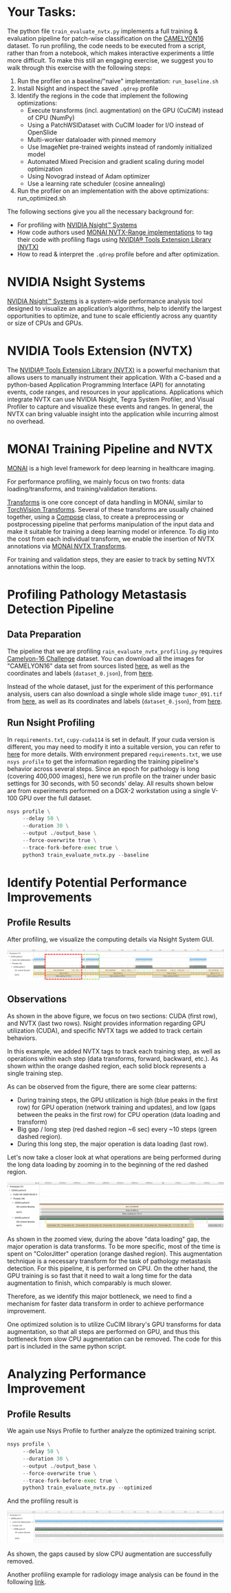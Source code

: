 # Your Tasks:
The python file `train_evaluate_nvtx.py` implements a full training & evaluation pipeline for patch-wise classification on the [CAMELYON16](https://camelyon16.grand-challenge.org/) dataset. To run profiling, the code needs to be executed from a script, rather than from a notebook, which makes interactive experiments a little more difficult. To make this still an engaging exercise, we suggest you to walk through this exercise with the following steps:
1. Run the profiler on a baseline/"naive" implementation: `run_baseline.sh`
2. Install Nsight and inspect the saved `.qdrep` profile
3. Identify the regions in the code that implement the following optimizations:
   - Execute transforms (incl. augmentation) on the GPU (CuCIM) instead of CPU (NumPy)
   - Using a PatchWSIDataset with CuCIM loader for I/O instead of OpenSlide
   - Multi-worker dataloader with pinned memory
   - Use ImageNet pre-trained weights instead of randomly initialized model 
   - Automated Mixed Precision and gradient scaling during model optimization
   - Using Novograd instead of Adam optimizer
   - Use a learning rate scheduler (cosine annealing)
4. Run the profiler on an implementation with the above optimizations: run_optimized.sh

The following sections give you all the necessary background for:
 - For profiling with [NVIDIA Nsight™ Systems](https://developer.nvidia.com/nsight-systems)
 - How code authors used [MONAI NVTX-Range implementations](https://docs.monai.io/en/stable/utils.html?highlight=range#module-monai.utils.nvtx) to tag their code with profiling flags using [NVIDIA® Tools Extension Library (NVTX)](https://github.com/NVIDIA/NVTX)
 - How to read & interpret the `.qdrep` profile before and after optimization.

# NVIDIA Nsight Systems
[NVIDIA Nsight™ Systems](https://developer.nvidia.com/nsight-systems) is a system-wide performance analysis tool designed to visualize an application’s algorithms, help to identify the largest opportunities to optimize, and tune to scale efficiently across any quantity or size of CPUs and GPUs.

# NVIDIA Tools Extension (NVTX)
The [NVIDIA® Tools Extension Library (NVTX)](https://github.com/NVIDIA/NVTX) is a powerful mechanism that allows users to manually instrument their application. With a C-based and a python-based Application Programming Interface (API) for annotating events, code ranges, and resources in your applications. Applications which integrate NVTX can use NVIDIA Nsight, Tegra System Profiler, and Visual Profiler to capture and visualize these events and ranges. In general, the NVTX can bring valuable insight into the application while incurring almost no overhead.

# MONAI Training Pipeline and NVTX
[MONAI](https://github.com/Project-MONAI/MONAI) is a high level framework for deep learning in healthcare imaging.

For performance profiling, we mainly focus on two fronts: data loading/transforms, and training/validation iterations.

[Transforms](https://github.com/Project-MONAI/MONAI/tree/dev/monai/transforms) is one core concept of data handling in MONAI, similar to [TorchVision Transforms](https://pytorch.org/vision/stable/transforms.html). Several of these transforms are usually chained together, using a [Compose](https://github.com/Project-MONAI/MONAI/blob/2f1c7a5d1b47c8dd21681dbe1b67213aa3278cd7/monai/transforms/compose.py#L35) class, to create a preprocessing or postprocessing pipeline that performs manipulation of the input data and make it suitable for training a deep learning model or inference. To dig into the cost from each individual transform, we enable the insertion of NVTX annotations via [MONAI NVTX Transforms](https://github.com/Project-MONAI/MONAI/blob/dev/monai/utils/nvtx.py).

For training and validation steps, they are easier to track by setting NVTX annotations within the loop.

# Profiling Pathology Metastasis Detection Pipeline
## Data Preparation

The pipeline that we are profiling `rain_evaluate_nvtx_profiling.py` requires [Camelyon-16 Challenge](https://camelyon16.grand-challenge.org/) dataset. You can download all the images for "CAMELYON16" data set from sources listed [here](https://camelyon17.grand-challenge.org/Data/), as well as the coordinates and labels (`dataset_0.json`), from [here](https://drive.google.com/file/d/1m2pwko6hxwsxeDWZY2oSOV-_KT97Ol0o).

Instead of the whole dataset, just for the experiment of this performance analysis, users can also download a single whole slide image `tumor_091.tif` from [here](https://drive.google.com/uc?id=1OxAeCMVqH9FGpIWpAXSEJe6cLinEGQtF), as well as its coordinates and labels (`dataset_0.json`), from [here](https://drive.google.com/uc?id=1F-lR9tXoFkPkC1yueM-_TyaFk3CO7v0s).

## Run Nsight Profiling
In `requirements.txt`, `cupy-cuda114` is set in default. If your cuda version is different, you may need to modify it into a suitable version, you can refer to [here](https://docs.cupy.dev/en/stable/install.html) for more details.
With environment prepared `requirements.txt`, we use `nsys profile` to get the information regarding the training pipeline's behavior across several steps. Since an epoch for pathology is long (covering 400,000 images), here we run profile on the trainer under basic settings for 30 seconds, with 50 seconds' delay. All results shown below are from experiments performed on a DGX-2 workstation using a single V-100 GPU over the full dataset.

```python
nsys profile \
     --delay 50 \
     --duration 30 \
     --output ./output_base \
     --force-overwrite true \
     --trace-fork-before-exec true \
     python3 train_evaluate_nvtx.py --baseline
```

# Identify Potential Performance Improvements
## Profile Results
After profiling, we visualize the computing details via Nsight System GUI.

![png](Figure/nsight_base.png)

## Observations
As shown in the above figure, we focus on two sections: CUDA (first row), and NVTX (last two rows). Nsight provides information regarding GPU utilization (CUDA), and specific NVTX tags we added to track certain behaviors.

In this example, we added NVTX tags to track each training step, as well as operations within each step (data transforms, forward, backward, etc.). As shown within the orange dashed region, each solid block represents a single training step.

As can be observed from the figure, there are some clear patterns:

- During training steps, the GPU utilization is high (blue peaks in the first row) for GPU operation (network training and updates), and low (gaps between the peaks in the first row) for CPU operation (data loading and transform)
- Big gap / long step (red dashed region ~6 sec) every ~10 steps (green dashed region).
- During this long step, the major operation is data loading (last row).

Let's now take a closer look at what operations are being performed during the long data loading by zooming in to the beginning of the red dashed region.

![png](Figure/nsight_transform.png)

As shown in the zoomed view, during the above "data loading" gap, the major operation is data transforms. To be more specific, most of the time is spent on "ColorJitter" operation (orange dashed region). This augmentation technique is a necessary transform for the task of pathology metastasis detection. For this pipeline, it is performed on CPU. On the other hand, the GPU training is so fast that it need to wait a long time for the data augmentation to finish, which comparably is much slower.

Therefore, as we identify this major bottleneck, we need to find a mechanism for faster data transform in order to achieve performance improvement.

One optimized solution is to utilize CuCIM library's GPU transforms for data augmentation, so that all steps are performed on GPU, and thus this bottleneck from slow CPU augmentation can be removed. The code for this part is included in the same python script.

# Analyzing Performance Improvement
## Profile Results
We again use Nsys Profile to further analyze the optimized training script.
```python
nsys profile \
     --delay 50 \
     --duration 30 \
     --output ./output_base \
     --force-overwrite true \
     --trace-fork-before-exec true \
     python3 train_evaluate_nvtx.py --optimized
```
And the profiling result is

![png](Figure/nsight_fast.png)

As shown, the gaps caused by slow CPU augmentation are successfully removed.

Another profiling example for radiology image analysis can be found in the following [link](https://github.com/Project-MONAI/tutorials/blob/master/performance_profiling/pathology/profiling_train_base_nvtx.md).
